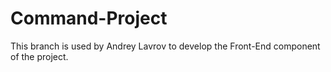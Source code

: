# Command-Project
This branch is used by Andrey Lavrov to develop the Front-End component of the project.
